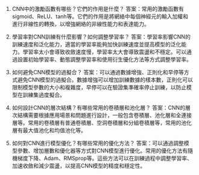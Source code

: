 1. CNN中的激勵函數有哪些？它們的作用是什麼？
答案：常用的激勵函數有sigmoid、ReLU、tanh等。它們的作用是將網絡中每個神經元的輸入加權和進行非線性的轉換，以增強網絡的非線性能力和表達能力。

2. 學習率對CNN訓練有什麼影響？如何調整學習率？
答案：學習率影響CNN的訓練速度和泛化能力，適當的學習率能夠加快訓練速度並提高模型的泛化能力。學習率太小會導致收斂速度慢，學習率太大會導致震盪和不穩定。可以通過設置初始學習率、動態調整學習率和使用衍生優化方法等方式調整學習率。

3. 如何避免CNN模型的過擬合？
答案：可以通過數據增強、正則化和早停等方式避免CNN模型的過擬合。數據增強可以增加訓練數據的樣本數，正則化可以限制模型參數的大小和複雜度，早停可以在驗證集準確率停止訓練，以防止模型在訓練集過度擬合。

4. 如何設計CNN的層次結構？有哪些常用的卷積層和池化層？
答案：CNN的層次結構需要根據應用場景和問題進行設計，一般包含卷積層、池化層和全連接層等。常用的卷積層有普通卷積層、空洞卷積層和分組卷積層等，常用的池化層有最大值池化和均值池化等。

5. 如何對CNN進行模型優化？有哪些常用的優化方法？
答案：可以通過調整模型參數、增加層數和優化器等方式對CNN模型進行優化。常用的優化方法有隨機梯度下降、Adam、RMSprop等。這些方法可以在訓練過程中調整學習率、加速收斂和減少震盪，以提高CNN模型的精度和穩定性。